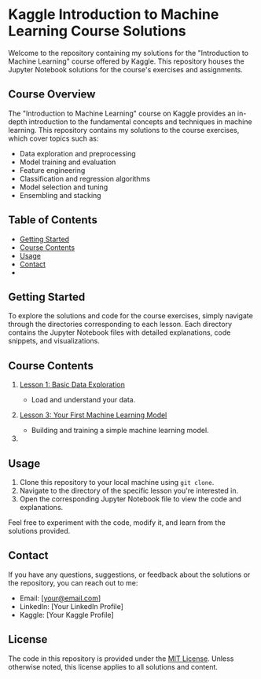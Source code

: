 # Kaggle Introduction to Machine Learning Course Solutions

Welcome to the repository containing my solutions for the "Introduction to Machine Learning" course offered by Kaggle. This repository houses the Jupyter Notebook solutions for the course's exercises and assignments.

## Course Overview

The "Introduction to Machine Learning" course on Kaggle provides an in-depth introduction to the fundamental concepts and techniques in machine learning. This repository contains my solutions to the course exercises, which cover topics such as:

- Data exploration and preprocessing
- Model training and evaluation
- Feature engineering
- Classification and regression algorithms
- Model selection and tuning
- Ensembling and stacking

## Table of Contents

- [Getting Started](#getting-started)
- [Course Contents](#course-contents)
- [Usage](#usage)
- [Contact](#contact)
- 
## Getting Started

To explore the solutions and code for the course exercises, simply navigate through the directories corresponding to each lesson. Each directory contains the Jupyter Notebook files with detailed explanations, code snippets, and visualizations.

## Course Contents

1. [Lesson 1: Basic Data Exploration](lesson-02-basic-data-exploration)
   - Load and understand your data.

2. [Lesson 3: Your First Machine Learning Model](lesson-03-your-first-machine-learning-model)
   - Building and training a simple machine learning model.

3.

## Usage

1. Clone this repository to your local machine using `git clone`.
2. Navigate to the directory of the specific lesson you're interested in.
3. Open the corresponding Jupyter Notebook file to view the code and explanations.

Feel free to experiment with the code, modify it, and learn from the solutions provided.

## Contact

If you have any questions, suggestions, or feedback about the solutions or the repository, you can reach out to me:

- Email: [your@email.com]
- LinkedIn: [Your LinkedIn Profile]
- Kaggle: [Your Kaggle Profile]

## License

The code in this repository is provided under the [MIT License](LICENSE). Unless otherwise noted, this license applies to all solutions and content.
